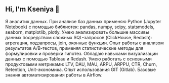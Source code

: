 ## Hi, I'm Kseniya 👋

Я аналитик данных.
При анализе баз данных применяю Python (Jupyter Notebook) с помощью библиотек: pandas, numpy, scipy, statsmodels, seaborn, matplotlib, plotly.
Умею анализировать большие массивы данных посредством сложных SQL-запросов (ClickHouse, Redash): агрегация, подзапросы, join, оконные функции.
Опыт работы с анализом результатов А/В-тестов, применяя статистические методы для формулировки и проверки гипотез.
Обладаю навыками визуализации данных с помощью Tableau и Redash.
Умею работать с основными продуктовыми метриками: LTV, DAU, MAU, ARPU, ARPPU, CTR, Churn, Retention, Unit-экономика.
Опыт использования GIT (Gitlab).
Базовые знания автоматизирования работы в Airflow.
